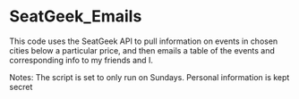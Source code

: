 # SeatGeek_Emails
This code uses the SeatGeek API to pull information on events in chosen cities below a particular price, and then emails a table of the events and corresponding info to my friends and I.

Notes: 
The script is set to only run on Sundays.
Personal information is kept secret
